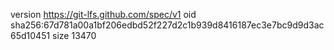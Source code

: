 version https://git-lfs.github.com/spec/v1
oid sha256:67d781a00a1bf206edbd52f227d2c1b939d8416187ec3e7bc9d9d3ac65d10451
size 13470
